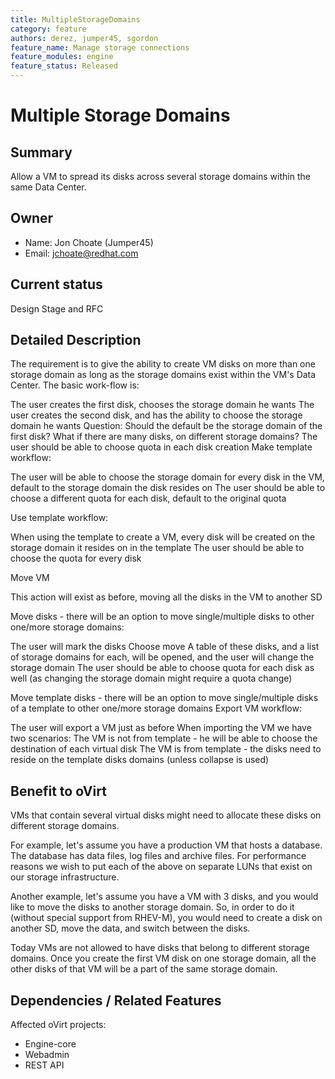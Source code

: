 ```yaml
---
title: MultipleStorageDomains
category: feature
authors: derez, jumper45, sgordon
feature_name: Manage storage connections
feature_modules: engine
feature_status: Released
---
```


# Multiple Storage Domains

## Summary

Allow a VM to spread its disks across several storage domains within the same Data Center.

## Owner

*   Name: Jon Choate (Jumper45)
*   Email: <jchoate@redhat.com>

## Current status

Design Stage and RFC

## Detailed Description

The requirement is to give the ability to create VM disks on more than one storage domain as long as the storage domains exist within the VM's Data Center. The basic work-flow is:

The user creates the first disk, chooses the storage domain he wants The user creates the second disk, and has the ability to choose the storage domain he wants Question: Should the default be the storage domain of the first disk? What if there are many disks, on different storage domains? The user should be able to choose quota in each disk creation Make template workflow:

The user will be able to choose the storage domain for every disk in the VM, default to the storage domain the disk resides on The user should be able to choose a different quota for each disk, default to the original quota

Use template workflow:

When using the template to create a VM, every disk will be created on the storage domain it resides on in the template The user should be able to choose the quota for every disk

Move VM

This action will exist as before, moving all the disks in the VM to another SD

Move disks - there will be an option to move single/multiple disks to other one/more storage domains:

The user will mark the disks Choose move A table of these disks, and a list of storage domains for each, will be opened, and the user will change the storage domain The user should be able to choose quota for each disk as well (as changing the storage domain might require a quota change)

Move template disks - there will be an option to move single/multiple disks of a template to other one/more storage domains Export VM workflow:

The user will export a VM just as before When importing the VM we have two scenarios: The VM is not from template - he will be able to choose the destination of each virtual disk The VM is from template - the disks need to reside on the template disks domains (unless collapse is used)

## Benefit to oVirt

VMs that contain several virtual disks might need to allocate these disks on different storage domains.

For example, let's assume you have a production VM that hosts a database. The database has data files, log files and archive files. For performance reasons we wish to put each of the above on separate LUNs that exist on our storage infrastructure.

Another example, let's assume you have a VM with 3 disks, and you would like to move the disks to another storage domain. So, in order to do it (without special support from RHEV-M), you would need to create a disk on another SD, move the data, and switch between the disks.

Today VMs are not allowed to have disks that belong to different storage domains. Once you create the first VM disk on one storage domain, all the other disks of that VM will be a part of the same storage domain.

## Dependencies / Related Features

Affected oVirt projects:

*   Engine-core
*   Webadmin
*   REST API

